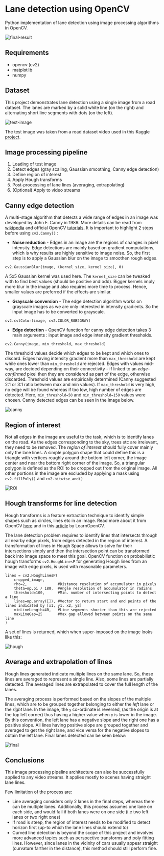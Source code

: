 # Lane detection using OpenCV

Python implementation of lane detection using image processing algorithms in OpenCV.

![final-result](https://github.com/d-misra/Lane-detection-opencv/blob/master/Hough_lines_avg.png)

## Requirements

- opencv (cv2)
- matplotlib
- numpy

## Dataset

This project demonstrates lane detection using a single image from a road dataset. The lanes are marked by a solid white line (on the right) and alternating short line segments with dots (on the left).

![test-image](https://github.com/d-misra/Lane-detection-opencv/blob/master/Test_image.png)

The test image was taken from a road dataset video used in this Kaggle [project](https://www.kaggle.com/dpamgautam/video-file-for-lane-detection-project).  

## Image processing pipeline

1. Loading of test image
2. Detect edges (gray scaling, Gaussian smoothing, Canny edge detection)
3. Define region of interest
4. Apply Hough transforms
5. Post-processing of lane lines (averaging, extrapolating)
6. (Optional) Apply to video streams

## Canny edge detection

A multi-stage algorithm that detects a wide range of edges in an image was developed by John F. Canny in 1986. More details can be read from [wikipedia](https://en.wikipedia.org/wiki/Canny_edge_detector) and official OpenCV [tutorials](https://opencv-python-tutroals.readthedocs.io/en/latest/py_tutorials/py_imgproc/py_canny/py_canny.html). It is important to highlight 2 steps before using ```cv2.Canny()``` :

- **Noise reduction** - Edges in an image are the regions of changes in pixel intensity. Edge detections are mainly based on gradient computations, which is why results are highly sensitive to image noise. So, the first step is to apply a Gaussian blur on the image to smoothen rough edges.
```
cv2.GaussianBlur(image, (kernel_size, kernel_size), 0)
```  
A 5x5 Gaussian kernel was used here. The ```kernel_size``` can be tweaked with to find best values (should be positive and odd). Bigger kernels imply more blur in the image and also requires more time to process. Hence, smaller values are preferred if the effects are similar.

- **Grayscale conversion** - The edge detection algorithm works on grayscale images as we are only interested in intensity gradients. So the input image has to be converted to grayscale.
```
cv2.cvtColor(image, cv2.COLOR_RGB2GRAY)
```

- **Edge detection** - OpenCV function for canny edge detection takes 3 main arguments : input image and edge intensity gradient thresholds.
```
cv2.Canny(image, min_threshold, max_threshold)
```
The threshold values decide which edges to be kept and which ones to discard. Edges having intensity gradient more than ```max_threshold``` are kept while ones lower than ```min_threshold``` are rejected. Edges with values mid-way, are decided depending on their connectivity - if linked to an *edge-confirmed* pixel then they are considered as part of the edge, otherwise discarded. Threshold values are empirically determined (Canny suggested 2:1 or 3:1 ratio between max and min values). If ```max_threshold``` is very high, no edge will be found whereas if too low, high number of edges are detected. Here, ```min_threshold=50``` and ```min_threshold=150``` values were chosen. Canny detected edges can be seen in the image below. 

![canny](https://github.com/d-misra/Lane-detection-opencv/blob/master/Canny_edges.png)

## Region of interest

Not all edges in the image are useful to the task, which is to identify lanes on the road. As the edges corresponding to the sky, trees etc are irrelevant, they need to be removed. The *region of interest* should fully cover mainly only the lane lines. A simple polygon shape that could define this is a triangle with vertices roughly around the bottom left corner, the image center and near the bottom right corner of the image. So, a triangular polygon is defined as the ROI to be cropped out from the original image. All other portions in the image are excluded by applying a mask using ```cv2.fillPoly()``` and ```cv2.bitwise_and()```

![ROI](https://github.com/d-misra/Lane-detection-opencv/blob/master/ROI.png)

## Hough transforms for line detection

Hough transforms is a feature extraction technique to identify simple shapes such as circles, lines etc in an image. Read more about it from OpenCV [here](https://opencv-python-tutroals.readthedocs.io/en/latest/py_tutorials/py_imgproc/py_houghlines/py_houghlines.html) and in this [article](https://www.learnopencv.com/hough-transform-with-opencv-c-python/) by LearnOpenCV.

The lane detection problem requires to identify lines that intersects through all nearby edge pixels, from edges detected in the region of interest. A transformation of lines in Hough Space allows to solve for their intersections simply and then the intersection point can be transformed back into image space to meet this goal. OpenCV function on probabilistic hough transforms ```cv2.HoughLinesP``` for generating Hough lines from an image with edge pixels, is used with reasonable parameters.

```
lines = cv2.HoughLinesP(
    cropped_image,
    rho=2,              #Distance resolution of accumulator in pixels
    theta=np.pi / 180,  #Angle resolution of accumulator in radians
    threshold=100,      #Min. number of intersecting points to detect a line 
    lines=np.array([]), #Vector to return start and end points of the lines indicated by [x1, y1, x2, y2]
    minLineLength=40,   #Line segments shorter than this are rejected
    maxLineGap=25       #Max gap allowed between points on the same line
)
```
A set of lines is returned, which when super-imposed on the image looks like this: 

![hough](https://github.com/d-misra/Lane-detection-opencv/blob/master/Hough_lines_original.png)

## Average and extrapolation of lines

Hough lines generated indicate multiple lines on the same lane. So, these lines are averaged to represent a single line. Also, some lines are partially detected. The averaged lines are extrapolated to cover the full length of the lanes.

The averaging process is performed based on the slopes of the multiple lines, which are to be grouped together belonging to either the *left* lane or the *right* lane. In the image, the ```y``` co-ordinate is reversed, (as the origin is at the top left corner) thus having a higher value when ```y``` is lower in the image. By this convention, the left lane has a negative slope and the right one has a positive slope. All lines having positive slope are grouped together and averaged to get the right lane, and vice versa for the negative slopes to obtain the left lane. Final lanes detected can be seen below:

![final](https://github.com/d-misra/Lane-detection-opencv/blob/master/Hough_lines_avg.png)

## Conclusions

This image processing pipeline architecture can also be successfully applied to any video streams. It applies mostly to scenes having straight lane lines.

Few limitation of the process are:
- Line averaging considers only 2 lanes in the final steps, whereas there can be multiple lanes. Additionally, this process assumes one lane on each side, and would fail if both lanes were on one side  (i.e two left lanes or two right ones)
- If road is steep, the region of interest needs to be modified to detect horizon first (up-to which the lane lines should extend to)
- Curved line detection is beyond the scope of this project and involves more advanced topics such as perspective transforms and poly fitting lines. However, since lanes in the vicinity of cars usually appear straight (curvature farther in the distance), this method should still perform fine.

